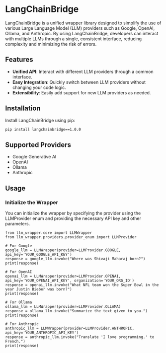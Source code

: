 # LangChainBridge

LangChainBridge is a unified wrapper library designed to simplify the use of various Large Language Model (LLM) providers such as Google, OpenAI, Ollama, and Anthropic. By using LangChainBridge, developers can interact with multiple LLMs through a single, consistent interface, reducing complexity and minimizing the risk of errors.

## Features

- **Unified API**: Interact with different LLM providers through a common interface.
- **Easy Integration**: Quickly switch between LLM providers without changing your code logic.
- **Extensibility**: Easily add support for new LLM providers as needed.

## Installation

Install LangChainBridge using pip:

```sh
pip install langchainbridge==1.0.0

```
## Supported Providers
- Google Generative AI
- OpenAI
- Ollama
- Anthropic

## Usage
### Initialize the Wrapper
You can initialize the wrapper by specifying the provider using the LLMProvider enum and providing the necessary API key and other parameters.

```shell
from llm_wrapper.core import LLMWrapper
from llm_wrapper.providers.provider_enum import LLMProvider

# For Google
google_llm = LLMWrapper(provider=LLMProvider.GOOGLE, api_key='YOUR_GOOGLE_API_KEY')
response = google_llm.invoke("Where was Shivaji Maharaj born?")
print(response)

# For OpenAI
openai_llm = LLMWrapper(provider=LLMProvider.OPENAI, api_key='YOUR_OPENAI_API_KEY', organization='YOUR_ORG_ID')
response = openai_llm.invoke("What NFL team won the Super Bowl in the year Justin Bieber was born?")
print(response)

# For Ollama
ollama_llm = LLMWrapper(provider=LLMProvider.OLLAMA)
response = ollama_llm.invoke("Summarize the text given to you.")
print(response)

# For Anthropic
anthropic_llm = LLMWrapper(provider=LLMProvider.ANTHROPIC, api_key='YOUR_ANTHROPIC_API_KEY')
response = anthropic_llm.invoke("Translate 'I love programming.' to French.")
print(response)

```

